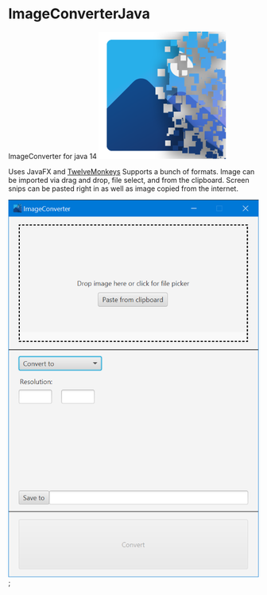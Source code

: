 # ImageConverterJava
ImageConverter for java 14
![logo](readmeimages/icon.png)

Uses JavaFX and [TwelveMonkeys](https://github.com/haraldk/TwelveMonkeys)
Supports a bunch of formats. Image can be imported via drag and drop, file select, and from the clipboard. Screen snips can be pasted right in as well as image copied from the internet.

![app image](readmeimages/app.png);